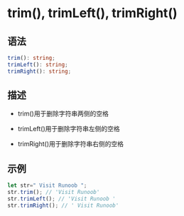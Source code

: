 # trim(), trimLeft(), trimRight()

## 语法

```ts
trim(): string;
trimLeft(): string;
trimRight(): string;
```

## 描述

- trim()用于删除字符串两侧的空格

- trimLeft()用于删除字符串左侧的空格

- trimRight()用于删除字符串右侧的空格

## 示例

```js
let str=" Visit Runoob "; 
str.trim(); // 'Visit Runoob' 
str.trimLeft(); // 'Visit Runoob '
str.trimRight(); // ' Visit Runoob'
```